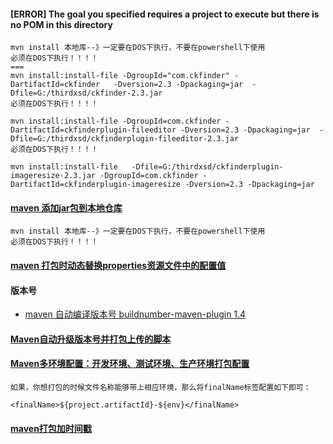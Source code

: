 

#### [ERROR] The goal you specified requires a project to execute but there is no POM in this directory

```
mvn install 本地库--》一定要在DOS下执行，不要在powershell下使用
必须在DOS下执行！！！！
===
mvn install:install-file -DgroupId="com.ckfinder" -DartifactId=ckfinder   -Dversion=2.3 -Dpackaging=jar  -Dfile=G:/thirdxsd/ckfinder-2.3.jar
必须在DOS下执行！！！！

mvn install:install-file -DgroupId=com.ckfinder -DartifactId=ckfinderplugin-fileeditor -Dversion=2.3 -Dpackaging=jar  -Dfile=G:/thirdxsd/ckfinderplugin-fileeditor-2.3.jar
必须在DOS下执行！！！！

mvn install:install-file   -Dfile=G:/thirdxsd/ckfinderplugin-imageresize-2.3.jar -DgroupId=com.ckfinder -DartifactId=ckfinderplugin-imageresize -Dversion=2.3 -Dpackaging=jar
```

#### [maven 添加jar包到本地仓库](https://blog.csdn.net/zhangfeng2124/article/details/72637072)

```
mvn install 本地库--》一定要在DOS下执行，不要在powershell下使用
必须在DOS下执行！！！！
```

#### [maven 打包时动态替换properties资源文件中的配置值](https://blog.csdn.net/xiao_jun_0820/article/details/49864285)

#### 版本号
- [maven 自动编译版本号 buildnumber-maven-plugin 1.4](https://blog.csdn.net/whl__csdn/article/details/78773837)

#### [Maven自动升级版本号并打包上传的脚本](https://shansun123.iteye.com/blog/983763)

#### [Maven多环境配置：开发环境、测试环境、生产环境打包配置](https://blog.csdn.net/twomr/article/details/78663115)
```
如果，你想打包的时候文件名称能够带上相应环境，那么将finalName标签配置如下即可：

<finalName>${project.artifactId}-${env}</finalName>
```

#### [maven打包加时间戳](https://blog.csdn.net/z410970953/article/details/50680603)